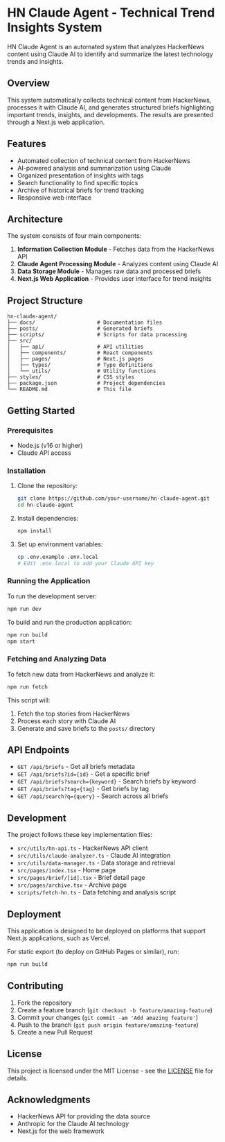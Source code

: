 # HN Claude Agent - Technical Trend Insights System

HN Claude Agent is an automated system that analyzes HackerNews content using Claude AI to identify and summarize the latest technology trends and insights.

## Overview

This system automatically collects technical content from HackerNews, processes it with Claude AI, and generates structured briefs highlighting important trends, insights, and developments. The results are presented through a Next.js web application.

## Features

- Automated collection of technical content from HackerNews
- AI-powered analysis and summarization using Claude
- Organized presentation of insights with tags
- Search functionality to find specific topics
- Archive of historical briefs for trend tracking
- Responsive web interface

## Architecture

The system consists of four main components:

1. **Information Collection Module** - Fetches data from the HackerNews API
2. **Claude Agent Processing Module** - Analyzes content using Claude AI
3. **Data Storage Module** - Manages raw data and processed briefs
4. **Next.js Web Application** - Provides user interface for trend insights

## Project Structure

```
hn-claude-agent/
├── docs/                    # Documentation files
├── posts/                   # Generated briefs
├── scripts/                 # Scripts for data processing
├── src/
│   ├── api/                 # API utilities
│   ├── components/          # React components
│   ├── pages/               # Next.js pages
│   ├── types/               # Type definitions
│   └── utils/               # Utility functions
├── styles/                  # CSS styles
├── package.json             # Project dependencies
└── README.md                # This file
```

## Getting Started

### Prerequisites

- Node.js (v16 or higher)
- Claude API access

### Installation

1. Clone the repository:
   ```bash
   git clone https://github.com/your-username/hn-claude-agent.git
   cd hn-claude-agent
   ```

2. Install dependencies:
   ```bash
   npm install
   ```

3. Set up environment variables:
   ```bash
   cp .env.example .env.local
   # Edit .env.local to add your Claude API key
   ```

### Running the Application

To run the development server:

```bash
npm run dev
```

To build and run the production application:

```bash
npm run build
npm start
```

### Fetching and Analyzing Data

To fetch new data from HackerNews and analyze it:

```bash
npm run fetch
```

This script will:
1. Fetch the top stories from HackerNews
2. Process each story with Claude AI
3. Generate and save briefs to the `posts/` directory

## API Endpoints

- `GET /api/briefs` - Get all briefs metadata
- `GET /api/briefs?id={id}` - Get a specific brief
- `GET /api/briefs?search={keyword}` - Search briefs by keyword
- `GET /api/briefs?tag={tag}` - Get briefs by tag
- `GET /api/search?q={query}` - Search across all briefs

## Development

The project follows these key implementation files:

- `src/utils/hn-api.ts` - HackerNews API client
- `src/utils/claude-analyzer.ts` - Claude AI integration
- `src/utils/data-manager.ts` - Data storage and retrieval
- `src/pages/index.tsx` - Home page
- `src/pages/brief/[id].tsx` - Brief detail page
- `src/pages/archive.tsx` - Archive page
- `scripts/fetch-hn.ts` - Data fetching and analysis script

## Deployment

This application is designed to be deployed on platforms that support Next.js applications, such as Vercel.

For static export (to deploy on GitHub Pages or similar), run:
```bash
npm run build
```

## Contributing

1. Fork the repository
2. Create a feature branch (`git checkout -b feature/amazing-feature`)
3. Commit your changes (`git commit -am 'Add amazing feature'`)
4. Push to the branch (`git push origin feature/amazing-feature`)
5. Create a new Pull Request

## License

This project is licensed under the MIT License - see the [LICENSE](LICENSE) file for details.

## Acknowledgments

- HackerNews API for providing the data source
- Anthropic for the Claude AI technology
- Next.js for the web framework